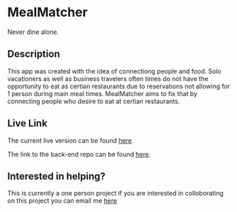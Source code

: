 # MealMatcher

Never dine alone.

## Description
This app was created with the idea of connectiong people and food. Solo vacationers as well as business travelers often times do not have the opportunity to eat as certian restaurants due to reservations not allowing for 1 person during main meal times. MealMatcher aims to fix that by connecting people who desire to eat at certian restaurants.

## Live Link

The current live version can be found <a href="https://mealmatcher.netlify.com/">here</a>.

The link to the back-end repo can be found <a href="https://github.com/asmengel/mealmatcher-rework-server">here</a>.


## Interested in helping?
This is currently a one person project if you are interested in colloborating on this project you can email me <a href="mailto:anthonymengel1232@gmail.com?Subject=I%20am%20interested%20in%20helping%20with%20Meal%20Matcher" target="_top">here</a>

